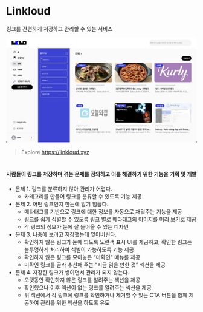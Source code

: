 # **Linkloud**

링크를 간편하게 저장하고 관리할 수 있는 서비스

![링클라우드 랜딩페이지 이미지](./public/images/landing_page.webp)

> Explore https://linkloud.xyz
#

#### 사람들이 링크를 저장하며 겪는 문제를 정의하고 이를 해결하기 위한 기능을 기획 및 개발
- 문제 1. 링크를 분류하지 않아 관리가 어렵다.
  - 카테고리를 만들어 링크를 분류할 수 있도록 기능 제공
- 문제 2. 어떤 링크인지 한눈에 알기 힘들다.
  - 메타태그를 기반으로 링크에 대한 정보를 자동으로 채워주는 기능을 제공
  - 링크를 쉽게 식별할 수 있도록 링크 별로 메타태그의 이미지를 미리 보기로 제공
  - 각 링크의 정보가 눈에 잘 들어올 수 있는 디자인
- 문제 3. 나중에 보려고 저장했는데 잊어버린다.
  - 확인하지 않은 링크가 눈에 띄도록 노란색 표시 UI를 제공하고, 확인한 링크는 불투명하게 처리하여 식별이 가능하도록 기능 제공
  - 확인하지 않은 링크를 모아놓은 “미확인" 메뉴를 제공
  - 미확인 링크를 골라 추천해 주는 “지금 읽을 만한 것” 섹션을 제공
- 문제 4. 저장한 링크가 쌓이면서 관리가 되지 않는다.
  - 오랫동안 확인하지 않은 링크를 알려주는 섹션을 제공
  - 확인했으나 이후 액션이 없는 링크를 알려주는 섹션을 제공
  - 위 섹션에서 각 링크에 링크를 확인하거나 제거할 수 있는 CTA 버튼을 함께 제공하여 관리를 위한 액션을 하도록 유도
